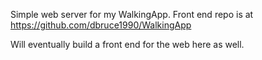 Simple web server for my WalkingApp. Front end repo is at https://github.com/dbruce1990/WalkingApp

Will eventually build a front end for the web here as well.
